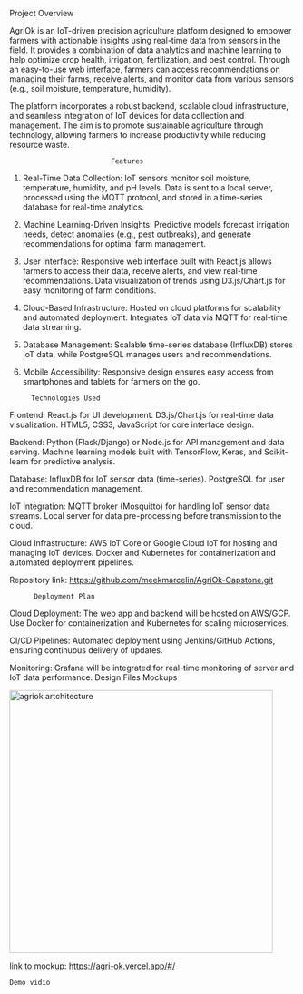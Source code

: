 Project Overview

AgriOk is an IoT-driven precision agriculture platform designed to empower farmers with actionable insights using real-time data from sensors in the field. It provides a combination of data analytics and machine learning to help optimize crop health, irrigation, fertilization, and pest control. Through an easy-to-use web interface, farmers can access recommendations on managing their farms, receive alerts, and monitor data from various sensors (e.g., soil moisture, temperature, humidity).

The platform incorporates a robust backend, scalable cloud infrastructure, and seamless integration of IoT devices for data collection and management. The aim is to promote sustainable agriculture through technology, allowing farmers to increase productivity while reducing resource waste.

                             Features
1. Real-Time Data Collection:
IoT sensors monitor soil moisture, temperature, humidity, and pH levels.
Data is sent to a local server, processed using the MQTT protocol, and stored in a time-series database for real-time analytics.

2. Machine Learning-Driven Insights:
Predictive models forecast irrigation needs, detect anomalies (e.g., pest outbreaks), and generate recommendations for optimal farm management.

3. User Interface:
Responsive web interface built with React.js allows farmers to access their data, receive alerts, and view real-time recommendations.
Data visualization of trends using D3.js/Chart.js for easy monitoring of farm conditions.

4. Cloud-Based Infrastructure:
Hosted on cloud platforms for scalability and automated deployment.
Integrates IoT data via MQTT for real-time data streaming.

5. Database Management:
Scalable time-series database (InfluxDB) stores IoT data, while PostgreSQL manages users and recommendations.

6. Mobile Accessibility:
Responsive design ensures easy access from smartphones and tablets for farmers on the go.


         Technologies Used
Frontend:
React.js for UI development.
D3.js/Chart.js for real-time data visualization.
HTML5, CSS3, JavaScript for core interface design.

Backend:
Python (Flask/Django) or Node.js for API management and data serving.
Machine learning models built with TensorFlow, Keras, and Scikit-learn for predictive analysis.

Database:
InfluxDB for IoT sensor data (time-series).
PostgreSQL for user and recommendation management.

IoT Integration:
MQTT broker (Mosquitto) for handling IoT sensor data streams.
Local server for data pre-processing before transmission to the cloud.

Cloud Infrastructure:
AWS IoT Core or Google Cloud IoT for hosting and managing IoT devices.
Docker and Kubernetes for containerization and automated deployment pipelines.

Repository link: https://github.com/meekmarcelin/AgriOk-Capstone.git

          Deployment Plan

Cloud Deployment:
The web app and backend will be hosted on AWS/GCP.
Use Docker for containerization and Kubernetes for scaling microservices.

CI/CD Pipelines:
Automated deployment using Jenkins/GitHub Actions, ensuring continuous delivery of updates.

Monitoring:
Grafana will be integrated for real-time monitoring of server and IoT data performance.
Design Files
             Mockups

<img width="464" alt="agriok artchitecture" src="https://github.com/user-attachments/assets/02d4e116-5079-4552-aa01-56e001d67a9c">


link to mockup: https://agri-ok.vercel.app/#/



    
    Demo vidio
    




